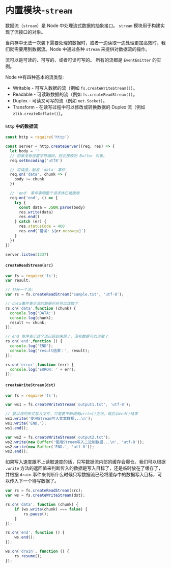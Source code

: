 # 内置模块-`stream`
数据流（`stream`）是 Node 中处理流式数据的抽象接口。 `stream` 模块用于构建实现了流接口的对象。

当内存中无法一次装下需要处理的数据时，或者一边读取一边处理更加高效时，我们就需要用到数据流。Node 中通过各种 `stream` 来提供对数据流的操作。

流可以是可读的、可写的、或者可读可写的。 所有的流都是 `EventEmitter` 的实例。

Node 中有四种基本的流类型:

- Writable - 可写入数据的流（例如 `fs.createWriteStream()`）。
- Readable - 可读取数据的流（例如 `fs.createReadStream()`）。
- Duplex - 可读又可写的流（例如 `net.Socket`）。
- Transform - 在读写过程中可以修改或转换数据的 Duplex 流（例如 `zlib.createDeflate()`）。

#### `http` 中的数据流

``` js
const http = require('http')

const server = http.createServer((req, res) => {
  let body = ''
  // 如果没有设置字符编码，则会接收到 Buffer 对象。
  req.setEncoding('utf8')

  // 可读流，触发 'data' 事件
  req.on('data', chunk => {
    body += chunk
  })

  // 'end' 事件表明整个请求体已被接收
  req.on('end', () => {
    try {
      const data = JSON.parse(body)
      res.write(data)
      res.end()
    } catch (er) {
      res.statusCode = 400
      res.end(`错误: ${er.message}`)
    }
  })
})

server.listen(1337)
```

#### `createReadStream(src)`
``` js
var fs = require('fs');
var result;

// 打开一个流:
var rs = fs.createReadStream('sample.txt', 'utf-8');

// data事件表示流的数据已经可以读取了
rs.on('data',function (chunk) {
  console.log('DATA:')
  console.log(chunk);
  result += chunk;
});

// end 事件表示这个流已经到末尾了，没有数据可以读取了
rs.on('end',function () {
  console.log('END');
  console.log('result结果：', result);
});

rs.on('error',function (err) {
  console.log('ERROR: ' + err);
});
```

#### `createWriteStream(dst)`
``` js
var fs = require('fs');

var ws1 = fs.createWriteStream('output1.txt', 'utf-8');

// 要以流的形式写入文件，只需要不断调用write()方法，最后以end()结束
ws1.write('使用Stream写入文本数据...\n');
ws1.write('END.');
ws1.end();

var ws2 = fs.createWriteStream('output2.txt');
ws2.write(new Buffer('使用Stream写入二进制数据...\n', 'utf-8'));
ws2.write(new Buffer('END.', 'utf-8'));
ws2.end();
```

如果写入速度跟不上读取速度的话，只写数据流内部的缓存会爆仓。我们可以根据 `.write` 方法的返回值来判断传入的数据是写入目标了，还是临时放在了缓存了，并根据 `drain` 事件来判断什么时候只写数据流已经将缓存中的数据写入目标，可以传入下一个待写数据了。

``` js
var rs = fs.createReadStream(src);
var ws = fs.createWriteStream(dst);

rs.on('data', function (chunk) {
    if (ws.write(chunk) === false) {
        rs.pause();
    }
});

rs.on('end', function () {
    ws.end();
});

ws.on('drain', function () {
    rs.resume();
});
```